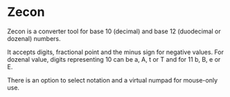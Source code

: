 # Zecon

Zecon is a converter tool for base 10 (decimal) and base 12 (duodecimal or dozenal) numbers.

It accepts digits, fractional point and the minus sign for negative values. For dozenal value, digits representing 10 can be a, A, t or T and for 11 b, B, e or E.

There is an option to select notation and a virtual numpad for mouse-only use.
